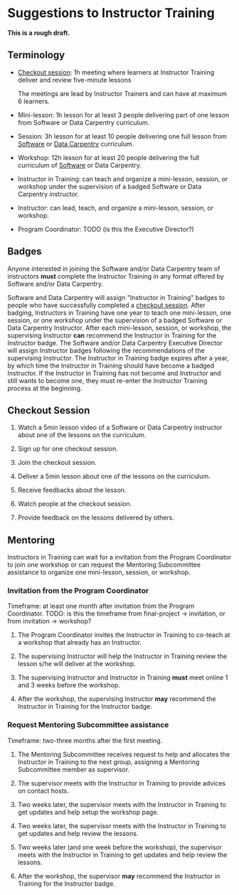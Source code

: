 # Suggestions to Instructor Training

**This is a rough draft.**

## Terminology

- [Checkout session](#checkout-session): 1h meeting where learners at
  Instructor Training deliver and review five-minute lessons

  The meetings are lead by Instructor Trainers and can have at maximum
  6 learners.
- Mini-lesson: 1h lesson for at least 3 people delivering part of one
  lesson from Software or Data Carpentry curriculum.
- Session: 3h lesson for at least 10 people delivering one full lesson
  from [Software][swc-lessons] or [Data Carpentry][dc-lessons] curriculum.
- Workshop: 12h lesson for at least 20 people delivering the full
  curriculum of [Software][swc-core] or Data Carpentry.
- Instructor in Training: can teach and organize a mini-lesson,
  session, or workshop under the supervision of a badged Software or
  Data Carpentry instructor.
- Instructor: can lead, teach, and organize a mini-lesson, session, or
  workshop.
- Program Coordinator: TODO (is this the Executive Director?)

## Badges

Anyone interested in joining the Software and/or Data Carpentry team
of instructors **must** complete the Instructor Training in any format
offered by Software and/or Data Carpentry.

Software and Data Carpentry will assign "Instructor in Training"
badges to people who have successfully completed a [checkout
session](#checkout-session).  After badging, Instructors in Training
have one year to teach one mini-lesson, one session, or one workshop
under the supervision of a badged Software or Data Carpentry
Instructor.  After each mini-lesson, session, or workshop, the
supervising Instructor **can** recommend the Instructor in Training
for the Instructor badge.  The Software and/or Data Carpentry
Executive Director will assign Instructor badges following the
recommendations of the supervising Instructor.  The Instructor in
Training badge expires after a year, by which time the Instructor in
Training should have become a badged Instructor.  If the Instructor in
Training has not become and Instructor and still wants to become one,
they must re-enter the Instructor Training process at the beginning.

## Checkout Session

1.  Watch a 5min lesson video of a Software or Data Carpentry instructor
    about one of the lessons on the currículum.

2.  Sign up for one checkout session.

3.  Join the checkout session.

4.  Deliver a 5min lesson about one of the lessons on the curriculum.

5.  Receive feedbacks about the lesson.

6.  Watch people at the checkout session.

7.  Provide feedback on the lessons delivered by others.

## Mentoring

Instructors in Training can wait for a invitation from the Program
Coordinator to join one workshop or can request the Mentoring
Subcommittee assistance to organize one mini-lesson, session, or
workshop.

### Invitation from the Program Coordinator

Timeframe: at least one month after invitation from the Program
Coordinator.  TODO: is this the timeframe from final-project →
invitation, or from invitation → workshop?

1. The Program Coordinator invites the Instructor in Training to
   co-teach at a workshop that already has an Instructor.

2. The supervising Instructor will help the Instructor in Training
   review the lesson s/he will deliver at the workshop.

3. The supervising Instructor and Instructor in Training **must** meet
   online 1 and 3 weeks before the workshop.

4. After the workshop, the supervising Instructor **may** recommend
   the Instructor in Training for the Instructor badge.

### Request Mentoring Subcommittee assistance

Timeframe: two-three months after the first meeting.

1. The Mentoring Subcommittee receives request to help and allocates
   the Instructor in Training to the next group, assigning a Mentoring
   Subcommittee member as supervisor.

2. The supervisor meets with the Instructor in Training to provide
   advices on contact hosts.

3. Two weeks later, the supervisor meets with the Instructor in
   Training to get updates and help setup the workshop page.

4. Two weeks later, the supervisor meets with the Instructor in
   Training to get updates and help review the lessons.

5. Two weeks later (and one week before the workshop), the supervisor
   meets with the Instructor in Training to get updates and help
   review the lessons.

4. After the workshop, the supervisor **may** recommend the Instructor
   in Training for the Instructor badge.

[swc-lessons]: http://software-carpentry.org/lessons.html#v5.3
[dc-lessons]: http://www.datacarpentry.org/lessons/
[swc-core]: http://software-carpentry.org/faq.html#core-topics
